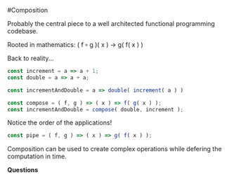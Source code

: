 #Composition

Probably the central piece to a well architected functional programming codebase. 

Rooted in mathematics: ( f ∘ g )( x ) -> g( f( x ) )

Back to reality...
```javascript
const increment = a => a + 1;
const double = a => a + a;

const incrementAndDouble = a => double( increment( a ) )

const compose = ( f, g ) => ( x ) => f( g( x ) );
const incrementAndDouble = compose( double, increment );
```

Notice the order of the applications!
```javascript
const pipe = ( f, g ) => ( x ) => g( f( x ) );
```

Composition can be used to create complex operations while defering the computation in time.

**Questions**

